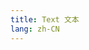 ```yaml
---
title: Text 文本
lang: zh-CN
---
```

<!--this file is copied from Chinese md, remove this comment to update it, or it will be overwritten on next build-->